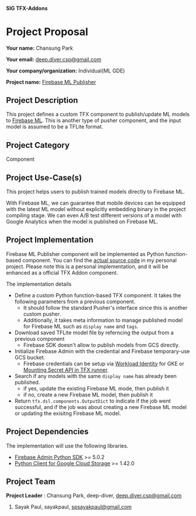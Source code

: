 #### SIG TFX-Addons
# Project Proposal

**Your name:** Chansung Park

**Your email:** deep.diver.csp@gmail.com

**Your company/organization:** Individual(ML GDE)

**Project name:** [Firebase ML Publisher](https://github.com/tensorflow/tfx-addons/issues/59)

## Project Description
This project defines a custom TFX component to publish/update ML models to [Firebase ML](https://firebase.google.com/products/ml). This is another type of pusher component, and the input model is assumed to be a TFLite format.

## Project Category
Component

## Project Use-Case(s)
This project helps users to publish trained models directly to Firebase ML.

With Firebase ML, we can guarantee that mobile devices can be equipped with the latest ML model without explicitly embedding binary in the project compiling stage. We can even A/B test different versions of a model with Google Analytics when the model is published on Firebase ML.

## Project Implementation
Firebase ML Publisher component will be implemented as Python function-based component. You can find the [actual source code](https://github.com/sayakpaul/Dual-Deployments-on-Vertex-AI/blob/main/custom_components/firebase_publisher.py) in my personal project. Please note this is a personal implementation, and it will be enhanced as a official TFX Addon component.

The implementation details
- Define a custom Python function-based TFX component. It takes the following parameters from a previous component.
  - It should follow the standard Pusher's interface since this is another custom pusher.
  - Additionally, it takes meta information to manage published model for Firebase ML such as `display name` and `tags`.
- Download saved TFLite model file by referncing the output from a previous component
  - Firebase SDK doesn't allow to publish models from GCS directly.
- Initialize Firebase Admin with the credential and Firebase temporary-use GCS bucket.
  - Firebase credentials can be setup via [Workload Identity](https://cloud.google.com/kubernetes-engine/docs/how-to/workload-identity) for GKE or [Mounting Secret API in TFX runner](https://github.com/tensorflow/tfx/blob/d989bbd7fc366c73ad833428ce6b5cf57a587432/tfx/orchestration/kubeflow/kubeflow_dag_runner.py#L78).
- Search if any models with the same `display name` has already been published.
  - if yes, update the existing Firebase ML mode, then publish it
  - if no, create a new Firebase ML model, then publish it
- Return `tfx.dsl.components.OutputDict` to indicate if the job went successful, and if the job was about creating a new Firebase ML model or updating the exisitng Firebase ML model.

## Project Dependencies
The implementation will use the following libraries.
- [Firebase Admin Python SDK](https://github.com/firebase/firebase-admin-python) >= 5.0.2
- [Python Client for Google Cloud Storage](https://github.com/googleapis/python-storage) >= 1.42.0

## Project Team
**Project Leader** : Chansung Park, deep-diver, deep.diver.csp@gmail.com
1. Sayak Paul, sayakpaul, spsayakpaul@gmail.com
